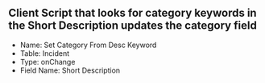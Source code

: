 ## Client Script that looks for category keywords in the Short Description updates the category field

* Name: Set Category From Desc Keyword 
* Table: Incident
* Type: onChange
* Field Name: Short Description
